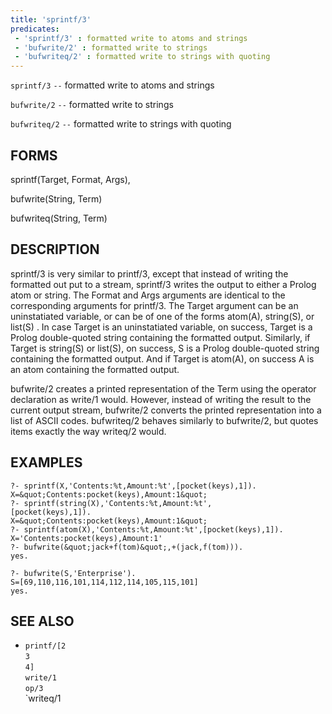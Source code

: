 ```yaml
---
title: 'sprintf/3'
predicates:
 - 'sprintf/3' : formatted write to atoms and strings
 - 'bufwrite/2' : formatted write to strings
 - 'bufwriteq/2' : formatted write to strings with quoting
---
```

`sprintf/3` `--` formatted write to atoms and strings

`bufwrite/2` `--` formatted write to strings

`bufwriteq/2` `--` formatted write to strings with quoting


## FORMS

sprintf(Target, Format, Args),

bufwrite(String, Term)

bufwriteq(String, Term)


## DESCRIPTION

sprintf/3 is very similar to printf/3, except that instead of writing the formatted out put to a stream, sprintf/3 writes the output to either a Prolog atom or string. The Format and Args arguments are identical to the corresponding arguments for printf/3. The Target argument can be an uninstatiated variable, or can be of one of the forms atom(A), string(S), or list(S) . In case Target is an uninstatiated variable, on success, Target is a Prolog double-quoted string containing the formatted output. Similarly, if Target is string(S) or list(S), on success, S is a Prolog double-quoted string containing the formatted output. And if Target is atom(A), on success A is an atom containing the formatted output.

bufwrite/2 creates a printed representation of the Term using the operator declaration as write/1 would. However, instead of writing the result to the current output stream, bufwrite/2 converts the printed representation into a list of ASCII codes. bufwriteq/2 behaves similarly to bufwrite/2, but quotes items exactly the way writeq/2 would.


## EXAMPLES

```
?- sprintf(X,'Contents:%t,Amount:%t',[pocket(keys),1]).
X=&quot;Contents:pocket(keys),Amount:1&quot;
?- sprintf(string(X),'Contents:%t,Amount:%t',
[pocket(keys),1]).
X=&quot;Contents:pocket(keys),Amount:1&quot;
?- sprintf(atom(X),'Contents:%t,Amount:%t',[pocket(keys),1]).
X='Contents:pocket(keys),Amount:1'
?- bufwrite(&quot;jack+f(tom)&quot;,+(jack,f(tom))).
yes.
```

```
?- bufwrite(S,'Enterprise').
S=[69,110,116,101,114,112,114,105,115,101]
yes.
```


## SEE ALSO

- `printf/[2`  
`3`  
`4]`  
`write/1`  
`op/3`  
`writeq/1
